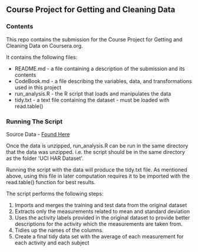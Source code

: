## Course Project for Getting and Cleaning Data

### Contents
This repo contains the submission for the Course Project for Getting and Cleaning Data on Coursera.org.

It contains the following files:
* README.md - a file containing a description of the submission and its contents
* CodeBook.md - a file describing the variables, data, and transformations used in this project
* run_analysis.R - the R script that loads and manipulates the data
* tidy.txt - a text file containing the dataset - must be loaded with read.table()

### Running The Script

Source Data - [Found Here](https://d396qusza40orc.cloudfront.net/getdata%2Fprojectfiles%2FUCI%20HAR%20Dataset.zip)

Once the data is unzipped, run_analysis.R can be run in the same directory that the data was unzipped. i.e. the script should be in the same directory as the folder 'UCI HAR Dataset'.

Running the script with the data will produce the tidy.txt file. As mentioned above, using this file in later computation requires it to be imported with the read.table() function for best results.

The script performs the following steps:
1. Imports and merges the training and test data from the original dataset
2. Extracts only the measurements related to mean and standard deviation
3. Uses the activity labels provided in the original dataset to provide better descriptions for the activity which the measurements are taken from.
4. Tidies up the names of the columns.
5. Create a final tidy data set with the average of each measurement for each activity and each subject